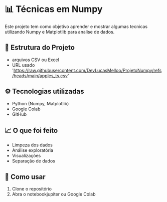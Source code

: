 # 📊 Técnicas em Numpy

Este projeto tem como objetivo aprender e mostrar algumas tecnicas utilizando Numpy e Matplotlib para analise de dados.

## 📁 Estrutura do Projeto

- arquivos CSV ou Excel
- URL usado 'https://raw.githubusercontent.com/DevLucasMelloo/ProjetoNumpy/refs/heads/main/apples_ts.csv'

## ⚙️ Tecnologias utilizadas

- Python (Numpy, Matplotlib)
- Google Colab
- GitHub

## 📈 O que foi feito

- Limpeza dos dados
- Análise exploratória
- Visualizações
- Separação de dados

## 📝 Como usar

1. Clone o repositório
2. Abra o notebookjupiter ou Google Colab
